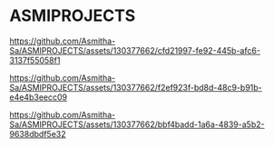 
# ASMIPROJECTS
https://github.com/Asmitha-Sa/ASMIPROJECTS/assets/130377662/cfd21997-fe92-445b-afc6-3137f55058f1

https://github.com/Asmitha-Sa/ASMIPROJECTS/assets/130377662/f2ef923f-bd8d-48c9-b91b-e4e4b3eecc09

https://github.com/Asmitha-Sa/ASMIPROJECTS/assets/130377662/bbf4badd-1a6a-4839-a5b2-9638dbdf5e32



